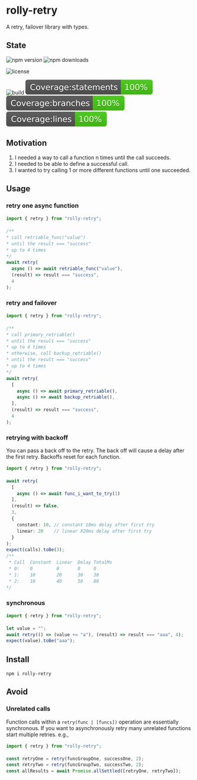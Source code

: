 # rolly-retry

A retry, failover library with types.

## State
![npm version](https://img.shields.io/npm/v/rolly-retry?style=flat) 
![npm downloads](https://img.shields.io/npm/dt/rolly-retry)

![license](https://img.shields.io/github/license/zzacal/rolly-retry)

![build](https://github.com/zzacal/rolly-retry/actions/workflows/ci.yml/badge.svg)
![coverage](./badges/badge-statements.svg)
![coverage](./badges/badge-branches.svg)
![coverage](./badges/badge-lines.svg)

## Motivation

1. I needed a way to call a function n times until the call succeeds.
1. I needed to be able to define a successful call.
1. I wanted to try calling 1 or more different functions until one succeeded.

## Usage

### retry one async function
```typescript
import { retry } from "rolly-retry";

/**
* call retriable_func("value")
* until the result === "success"
* up to 4 times
*/
await retry(
  async () => await retriable_func("value"), 
  (result) => result === "success",
  4
);
```

### retry and failover
```typescript
import { retry } from "rolly-retry";

/**
* call primary_retriable()
* until the result === "success"
* up to 4 times
* otherwise, call backup_retriable()
* until the result === "success"
* up to 4 times
*/
await retry(
  [
    async () => await primary_retriable(),
    async () => await backup_retriable(),
  ],
  (result) => result === "success",
  4
);
```

### retrying with backoff
You can pass a back off to the retry. The back off will cause a delay after the first retry.
Backoffs reset for each function.

```typescript
import { retry } from "rolly-retry";

await retry(
  [
    async () => await func_i_want_to_try(1)
  ], 
  (result) => false,
  3,
  { 
    constant: 10, // constant 10ms delay after first try
    linear: 20    // linear X20ms delay after first try
  }
);
expect(calls).toBe(3);
/**      
 * Call  Constant  Linear  Delay TotalMs
 * 0:    0         0       0     0
 * 1:    10        20      30    30
 * 2:    10        40      50    80
*/
```

### synchronous
```typescript
import { retry } from "rolly-retry";

let value = "";
await retry(() => (value += "a"), (result) => result === "aaa", 4);
expect(value).toBe("aaa");
```

## Install

```
npm i rolly-retry
```

## Avoid

### Unrelated calls

Function calls within a `retry(func | [funcs])` operation are essentially synchronous. If you want to asynchronously retry many unrelated functions start multiple retries. e.g.,
```typescript
import { retry } from "rolly-retry";

const retryOne = retry(funcGroupOne, successOne, 2);
const retryTwo = retry(funcGroupTwo, successTwo, 2);
const allResults = await Promise.allSettled([retryOne, retryTwo]);
```
